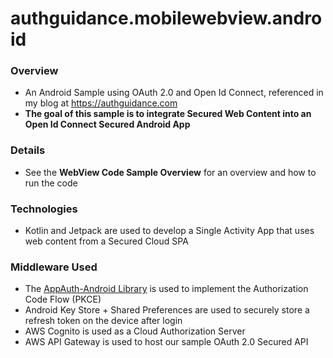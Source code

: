 # authguidance.mobilewebview.android

### Overview

* An Android Sample using OAuth 2.0 and Open Id Connect, referenced in my blog at https://authguidance.com
* **The goal of this sample is to integrate Secured Web Content into an Open Id Connect Secured Android App**

### Details

* See the **WebView Code Sample Overview** for an overview and how to run the code

### Technologies

* Kotlin and Jetpack are used to develop a Single Activity App that uses web content from a Secured Cloud SPA

### Middleware Used

* The [AppAuth-Android Library](https://github.com/openid/AppAuth-Android) is used to implement the Authorization Code Flow (PKCE)
* Android Key Store + Shared Preferences are used to securely store a refresh token on the device after login
* AWS Cognito is used as a Cloud Authorization Server
* AWS API Gateway is used to host our sample OAuth 2.0 Secured API
